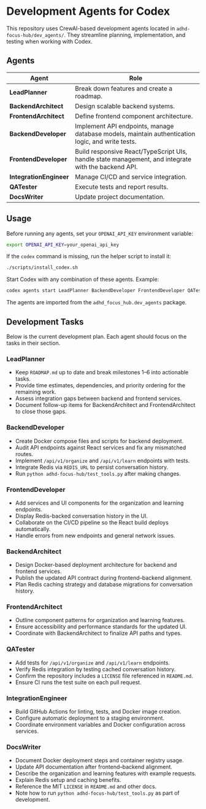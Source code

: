 # Development Agents for Codex

This repository uses CrewAI-based development agents located in `adhd-focus-hub/dev_agents/`. They streamline planning, implementation, and testing when working with Codex.

## Agents

| Agent | Role |
|-------|------|
| **LeadPlanner** | Break down features and create a roadmap. |
| **BackendArchitect** | Design scalable backend systems. |
| **FrontendArchitect** | Define frontend component architecture. |
| **BackendDeveloper** | Implement API endpoints, manage database models, maintain authentication logic, and write tests. |
| **FrontendDeveloper** | Build responsive React/TypeScript UIs, handle state management, and integrate with the backend API. |
| **IntegrationEngineer** | Manage CI/CD and service integration. |
| **QATester** | Execute tests and report results. |
| **DocsWriter** | Update project documentation. |

## Usage

Before running any agents, set your `OPENAI_API_KEY` environment variable:
```bash
export OPENAI_API_KEY=your_openai_api_key
```

If the `codex` command is missing, run the helper script to install it:
```bash
./scripts/install_codex.sh
```

Start Codex with any combination of these agents. Example:
```bash
codex agents start LeadPlanner BackendDeveloper FrontendDeveloper QATester DocsWriter
```

The agents are imported from the `adhd_focus_hub.dev_agents` package.

## Development Tasks

Below is the current development plan. Each agent should focus on the tasks in their section.

### LeadPlanner
- Keep `ROADMAP.md` up to date and break milestones 1&ndash;6 into actionable tasks.
- Provide time estimates, dependencies, and priority ordering for the remaining work.
- Assess integration gaps between backend and frontend services.
- Document follow-up items for BackendArchitect and FrontendArchitect to close those gaps.

### BackendDeveloper
- Create Docker compose files and scripts for backend deployment.
- Audit API endpoints against React services and fix any mismatched routes.
- Implement `/api/v1/organize` and `/api/v1/learn` endpoints with tests.
- Integrate Redis via `REDIS_URL` to persist conversation history.
- Run `python adhd-focus-hub/test_tools.py` after making changes.

### FrontendDeveloper
- Add services and UI components for the organization and learning endpoints.
- Display Redis-backed conversation history in the UI.
- Collaborate on the CI/CD pipeline so the React build deploys automatically.
- Handle errors from new endpoints and general network issues.

### BackendArchitect
- Design Docker-based deployment architecture for backend and frontend services.
- Publish the updated API contract during frontend–backend alignment.
- Plan Redis caching strategy and database migrations for conversation history.

### FrontendArchitect
- Outline component patterns for organization and learning features.
- Ensure accessibility and performance standards for the updated UI.
- Coordinate with BackendArchitect to finalize API paths and types.

### QATester
- Add tests for `/api/v1/organize` and `/api/v1/learn` endpoints.
- Verify Redis integration by testing cached conversation history.
- Confirm the repository includes a `LICENSE` file referenced in `README.md`.
- Ensure CI runs the test suite on each pull request.

### IntegrationEngineer
- Build GitHub Actions for linting, tests, and Docker image creation.
- Configure automatic deployment to a staging environment.
- Coordinate environment variables and Docker configuration across services.

### DocsWriter
- Document Docker deployment steps and container registry usage.
- Update API documentation after frontend–backend alignment.
- Describe the organization and learning features with example requests.
- Explain Redis setup and caching benefits.
- Reference the MIT `LICENSE` in `README.md` and other docs.
- Note how to run `python adhd-focus-hub/test_tools.py` as part of development.

